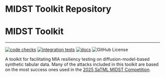 # MIDST Toolkit Repository

# MIDST Toolkit

----------------------------------------------------------------------------------------

[![code checks](https://github.com/VectorInstitute/midst-toolkit/actions/workflows/code_checks.yml/badge.svg)](https://github.com/VectorInstitute/midst-toolkit/actions/workflows/code_checks.yml)
[![integration tests](https://github.com/VectorInstitute/midst-toolkit/actions/workflows/integration_tests.yml/badge.svg)](https://github.com/VectorInstitute/midst-toolkit/actions/workflows/integration_tests.yml)
[![docs](https://github.com/VectorInstitute/midst-toolkit/actions/workflows/docs.yml/badge.svg)](https://github.com/VectorInstitute/midst-toolkit/actions/workflows/docs.yml)
![GitHub License](https://img.shields.io/github/license/VectorInstitute/midst-toolkit)

A toolkit for facilitating MIA resiliency testing on diffusion-model-based synthetic tabular data. Many of the attacks
included in this toolkit are based on the most success ones used in the
[2025 SaTML MIDST Competition](https://vectorinstitute.github.io/MIDST/).
